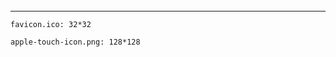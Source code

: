######
---


```
favicon.ico: 32*32

apple-touch-icon.png: 128*128
```

```

```
```

```
```

```
```

